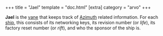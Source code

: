 +++
title = "Jael"
template = "doc.html"
[extra]
category = "arvo"
+++

**Jael** is the [vane](/reference/glossary/vane) that keeps track of
[Azimuth](/reference/glossary/azimuth) related information. For each
[ship](/reference/glossary/ship), this consists of its networking keys, its revision
number (or _life_), its factory reset number (or _rift_), and who the sponsor of the ship is.
